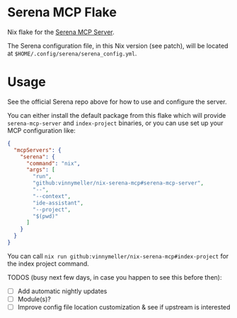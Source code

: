 # Serena MCP Flake

Nix flake for the [Serena MCP Server](https://github.com/oraios/serena).

The Serena configuration file, in this Nix version (see patch), will be located at `$HOME/.config/serena/serena_config.yml`.

# Usage

See the official Serena repo above for how to use and configure the server.

You can either install the default package from this flake which will provide `serena-mcp-server` and `index-project` binaries, or you can use set up your MCP configuration like:

```json
{
  "mcpServers": {
    "serena": {
      "command": "nix",
      "args": [
        "run",
        "github:vinnymeller/nix-serena-mcp#serena-mcp-server",
        "--",
        "--context",
        "ide-assistant",
        "--project",
        "$(pwd)"
      ]
    }
  }
}
```

You can call `nix run github:vinnymeller/nix-serena-mcp#index-project` for the index project command.


TODOS (busy next few days, in case you happen to see this before then):

- [ ] Add automatic nightly updates
- [ ] Module(s)?
- [ ] Improve config file location customization & see if upstream is interested
